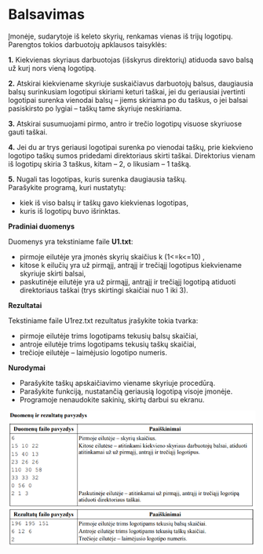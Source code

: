 # Balsavimas
Įmonėje, sudarytoje iš keleto skyrių, renkamas vienas iš trijų logotipų. Parengtos tokios darbuotojų
apklausos taisyklės:<br/>

**1.** Kiekvienas skyriaus darbuotojas (išskyrus direktorių) atiduoda savo balsą už kurį nors vieną logotipą.<br/>

**2.** Atskirai kiekviename skyriuje suskaičiavus darbuotojų balsus, daugiausia balsų surinkusiam
logotipui skiriami keturi taškai, jei du geriausiai įvertinti logotipai surenka vienodai balsų – jiems
skiriama po du taškus, o jei balsai pasiskirsto po lygiai – taškų tame skyriuje neskiriama.<br/>

**3.** Atskirai susumuojami pirmo, antro ir trečio logotipų visuose skyriuose gauti taškai.<br/>

**4.** Jei du ar trys geriausi logotipai surenka po vienodai taškų, prie kiekvieno logotipo taškų sumos
pridedami direktoriaus skirti taškai. Direktorius vienam iš logotipų skiria 3 taškus, kitam – 2, o
likusiam – 1 tašką.<br/>

**5.** Nugali tas logotipas, kuris surenka daugiausia taškų.<br/>
Parašykite programą, kuri nustatytų:
* kiek iš viso balsų ir taškų gavo kiekvienas logotipas,<br/>
* kuris iš logotipų buvo išrinktas.<br/>

**Pradiniai duomenys**<br/>

Duomenys yra tekstiniame faile **U1.txt**:

* pirmoje eilutėje yra įmonės skyrių skaičius k (1<=k<=10) ,<br/>
* kitose k eilučių yra už pirmąjį, antrąjį ir trečiąjį logotipus kiekviename skyriuje skirti balsai,<br/>
* paskutinėje eilutėje yra už pirmąjį, antrąjį ir trečiąjį logotipą atiduoti direktoriaus taškai (trys
skirtingi skaičiai nuo 1 iki 3).<br/>

**Rezultatai**

Tekstiniame faile U1rez.txt rezultatus įrašykite tokia tvarka:<br/>

* pirmoje eilutėje trims logotipams tekusių balsų skaičiai,<br/>
* antroje eilutėje trims logotipams tekusių taškų skaičiai,<br/>
* trečioje eilutėje – laimėjusio logotipo numeris.<br/>

**Nurodymai**

* Parašykite taškų apskaičiavimo viename skyriuje procedūrą.<br/>
* Parašykite funkciją, nustatančią geriausią logotipą visoje įmonėje.<br/>
* Programoje nenaudokite sakinių, skirtų darbui su ekranu.<br/>

![](Screenshot_5.png)
